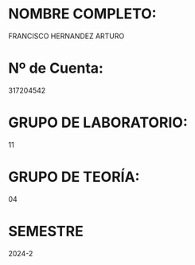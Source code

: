 # NOMBRE COMPLETO: 
FRANCISCO HERNANDEZ ARTURO
# Nº de Cuenta: 
317204542
# GRUPO DE LABORATORIO: 
11
# GRUPO DE TEORÍA: 
04
# SEMESTRE 
2024-2
